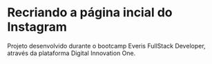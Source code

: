 # Recriando a página incial do Instagram

Projeto desenvolvido durante o bootcamp Everis FullStack Developer, através da plataforma Digital Innovation One.